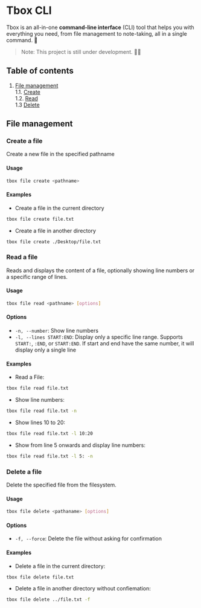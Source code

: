 # Tbox CLI
Tbox is an all-in-one **command-line interface** (CLI) tool that helps you with everything you need, from file management to note-taking, all in a single command. 🚀

> Note: This project is still under development. 👨‍💻

## Table of contents

1. [File management](#file-management)  
    1.1. [Create](#create-a-file)  
    1.2. [Read](#read-a-file)  
    1.3  [Delete](#delete-a-file)  

## File management

### Create a file
Create a new file in the specified pathname

#### Usage
```sh
tbox file create <pathname>
```
#### Examples
- Create a file in the current directory
```sh
tbox file create file.txt
```
- Create a file in another directory
```sh
tbox file create ./Desktop/file.txt
```

### Read a file
Reads and displays the content of a file, optionally showing line numbers or a specific range of lines.

#### Usage
```sh
tbox file read <pathname> [options]
```

#### Options
- `-n, --number`: Show line numbers
- `-l, --lines START:END`: Display only a specific line range. Supports `START:`, `:END`, or `START:END`. If start and end have the same number, it will display only a single line

#### Examples
- Read a File:
```sh
tbox file read file.txt
```
- Show line numbers:
```sh
tbox file read file.txt -n
```
- Show lines 10 to 20:
```sh
tbox file read file.txt -l 10:20
```
- Show from line 5 onwards and display line numbers:
```sh
tbox file read file.txt -l 5: -n
```

### Delete a file
Delete the specified file from the filesystem.

#### Usage
```sh
tbox file delete <pathaname> [options]
```

#### Options
- `-f, --force`: Delete the file without asking for confirmation

#### Examples
- Delete a file in the current directory:
```sh
tbox file delete file.txt
```
- Delete a file in another directory without confiemation:
```sh
tbox file delete ../file.txt -f
```